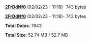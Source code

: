 [**2FrDdNf0**](/data/2FrDdNf0.txt) (02/02/23 - 11:18)- 743 bytes

[**2FrDdNf0**](/data/2FrDdNf0.txt) (02/02/23 - 11:18)- 743 bytes

**Total Datas**: 7843

**Total Size**: 52.74 MB / 52.7 MB